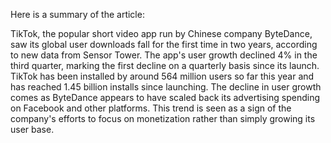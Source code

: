 Here is a summary of the article:

TikTok, the popular short video app run by Chinese company ByteDance, saw its global user downloads fall for the first time in two years, according to new data from Sensor Tower. The app's user growth declined 4% in the third quarter, marking the first decline on a quarterly basis since its launch. TikTok has been installed by around 564 million users so far this year and has reached 1.45 billion installs since launching. The decline in user growth comes as ByteDance appears to have scaled back its advertising spending on Facebook and other platforms. This trend is seen as a sign of the company's efforts to focus on monetization rather than simply growing its user base.